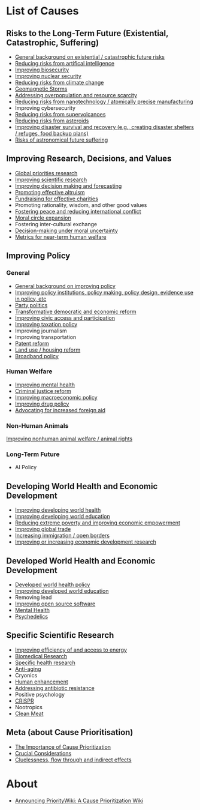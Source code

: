 <!-- TITLE: Priority Wiki -->
<!-- SUBTITLE: The Main Page -->

# List of Causes

## Risks to the Long-Term Future (Existential, Catastrophic, Suffering)

* [General background on existential / catastrophic future risks](/future-risks-background)
* [Reducing risks from artifical intelligence](ai)
* [Improving biosecurity](/biosecurity)
* [Improving nuclear security](/nukes)
* [Reducing risks from climate change](/climate)
* [Geomagnetic Storms](/geomagnetic-storms)
* [Addressing overpopulation and resource scarcity](/resource-scarcity)
* [Reducing risks from nanotechnology / atomically precise manufacturing](/nanotechnology)
* Improving cybersecurity
* [Reducing risks from supervolcanoes](/volcanoes)
* [Reducing risks from asteroids](/asteroids)
* [Improving disaster survival and recovery (e.g., creating disaster shelters / refuges, food backup plans)](/refuges)
* [Risks of astronomical future suffering](s-risks)
 
 
 ## Improving Research, Decisions, and Values

* [Global priorities research](/priorities)
* [Improving scientific research](/science)
* [Improving decision making and forecasting](/decision-making)
* [Promoting effective altruism](/promoting-ea)
* [Fundraising for effective charities](/fundraising)
* Promoting rationality, wisdom, and other good values
* [Fostering peace and reducing international conflict](/peace)
* [Moral circle expansion](/Moral-circle-expansion)
* Fostering inter-cultural exchange
* [Decision-making under moral uncertainty](/moral-uncertainty) 
* [Metrics for near-term human welfare](/human-welfare-metrics)


## Improving Policy

### General
* [General background on improving policy](/policy-background)
* [Improving policy institutions, policy making, policy design, evidence use in policy, etc](/policy-institutions)
* [Party politics](/party-politics)
* [Transformative democratic and economic reform](/transformative-reform)
* [Improving civic access and participation](/civic-access)
* [Improving taxation policy](/taxation)
* Improving journalism
* Improving transportation
* [Patent reform](/patents)
* [Land use / housing reform](/housing)
* [Broadband policy](/broadband)

### Human Welfare
* [Improving mental health](/mental-health)
* [Criminal justice reform](/criminal-justice)
* [Improving macroeconomic policy](/macroeconomics)
* [Improving drug policy](/drug-policy)
* [Advocating for increased foreign aid](/advocating-for-aid)

### Non-Human Animals
 [Improving nonhuman animal welfare / animal rights](/animals)

### Long-Term Future
* AI Policy


## Developing World Health and Economic Development

* [Improving developing world health](/developing-world-health)
* [Improving developing world education](/developing-world-education)
* [Reducing extreme poverty and improving economic empowerment](/extreme-poverty)
* [Improving global trade](/global-trade)
* [Increasing immigration / open borders](/immigration)
* [Improving or increasing economic development research](/development-research)


## Developed World Health and Economic Development

* [Developed world health policy](/developed-world-health)
* [Improving developed world education](/developed-world-education)
* Removing lead
* [Improving open source software](/improving-open-source-software)  
* [Mental Health](/mental-health)
* [Psychedelics](/psychedelics)

## Specific Scientific Research

* [Improving efficiency of and access to energy](/energy)
* [Biomedical Research](/biomedical)
* [Specific health research](/health-research)
* [Anti-aging](/aging)
* Cryonics
* [Human enhancement](/human-enhancement)
* [Addressing antibiotic resistance](/antibiotics)
* Positive psychology
* [CRISPR](/CRISPR)
* Nootropics
* [Clean Meat](/Clean-Meat)

## Meta (about Cause Prioritisation)

* [The Importance of Cause Prioritization](https://80000hours.org/problem-profiles/global-priorities-research/#why-work-on-global-priorities-research)
* [Crucial Considerations](https://concepts.effectivealtruism.org/concepts/the-importance-of-crucial-considerations/)
* [Cluelessness, flow through and indirect effects](/flow-through)


# About
* [Announcing PriorityWiki: A Cause Prioritization Wiki](http://rethinkpriorities.org/blog/announcing_prioritywiki/)

